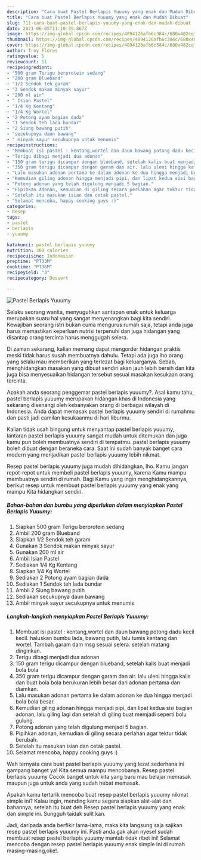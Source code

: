 ```yaml
---
description: "Cara buat Pastel Berlapis Yuuumy yang enak dan Mudah Dibuat"
title: "Cara buat Pastel Berlapis Yuuumy yang enak dan Mudah Dibuat"
slug: 711-cara-buat-pastel-berlapis-yuuumy-yang-enak-dan-mudah-dibuat
date: 2021-06-05T11:19:39.867Z
image: https://img-global.cpcdn.com/recipes/4894126afb6c384c/680x482cq70/pastel-berlapis-yuuumy-foto-resep-utama.jpg
thumbnail: https://img-global.cpcdn.com/recipes/4894126afb6c384c/680x482cq70/pastel-berlapis-yuuumy-foto-resep-utama.jpg
cover: https://img-global.cpcdn.com/recipes/4894126afb6c384c/680x482cq70/pastel-berlapis-yuuumy-foto-resep-utama.jpg
author: Troy Flores
ratingvalue: 5
reviewcount: 11
recipeingredient:
- "500 gram Terigu berprotein sedang"
- "200 gram Blueband"
- "1/2 Sendok teh garam"
- "3 Sendok makan minyak sayur"
- "200 ml air"
- " Isian Pastel"
- "1/4 Kg Kentang"
- "1/4 Kg Wortel"
- "2 Potong ayam bagian dada"
- "1 Sendok teh lada bundar"
- "2 Siung bawang putih"
- "secukupnya daun bawang"
- " minyak sayur secukupnya untuk menumis"
recipeinstructions:
- "Membuat isi pastel : kentang,wortel dan daun bawang potong dadu kecil kecil. haluskan bumbu lada, bawang putih, lalu tumis kentang dan wortel. Tambah garam dam msg sesuai selera. setelah matang dinginkan."
- "Terigu dibagi menjadi dua adonan"
- "150 gram terigu dicampur dengan blueband, setelah kalis buat menjadi bola bola"
- "350 gram terigu dicampur dengan garam dan air. lalu uleni hingga kalis dan buat bola bola berukuran lebih besar dari adonan pertama dan diamkan."
- "Lalu masukan adonan pertama ke dalam adonan ke dua hingga menjadi bola bola besar."
- "Kemudian giling adonan hingga menjadi pipi, dan lipat kedua sisi bagian adonan, lalu giling lagi dan setelah di giling buat memjadi seperti bolu gulung."
- "Potong adonan yang telah digulung menjadi 5 bagian."
- "Pipihkan adonan, kemudian di giling secara perlahan agar tektur tidak berubah."
- "Setelah itu masukan isian dan cetak pastel."
- "Selamat mencoba, happy cooking guys :)"
categories:
- Resep
tags:
- pastel
- berlapis
- yuuumy

katakunci: pastel berlapis yuuumy 
nutrition: 300 calories
recipecuisine: Indonesian
preptime: "PT33M"
cooktime: "PT36M"
recipeyield: "3"
recipecategory: Dessert

---
```



![Pastel Berlapis Yuuumy](https://img-global.cpcdn.com/recipes/4894126afb6c384c/680x482cq70/pastel-berlapis-yuuumy-foto-resep-utama.jpg)

Selaku seorang wanita, menyuguhkan santapan enak untuk keluarga merupakan suatu hal yang sangat menyenangkan bagi kita sendiri. Kewajiban seorang istri bukan cuma mengurus rumah saja, tetapi anda juga harus memastikan keperluan nutrisi terpenuhi dan juga hidangan yang disantap orang tercinta harus menggugah selera.

Di zaman  sekarang, kalian memang dapat mengorder hidangan praktis meski tidak harus susah membuatnya dahulu. Tetapi ada juga lho orang yang selalu mau memberikan yang terlezat bagi keluarganya. Sebab, menghidangkan masakan yang dibuat sendiri akan jauh lebih bersih dan kita juga bisa menyesuaikan hidangan tersebut sesuai masakan kesukaan orang tercinta. 



Apakah anda seorang penggemar pastel berlapis yuuumy?. Asal kamu tahu, pastel berlapis yuuumy merupakan hidangan khas di Indonesia yang sekarang disenangi oleh kebanyakan orang di berbagai wilayah di Indonesia. Anda dapat memasak pastel berlapis yuuumy sendiri di rumahmu dan pasti jadi camilan kesukaanmu di hari liburmu.

Kalian tidak usah bingung untuk menyantap pastel berlapis yuuumy, lantaran pastel berlapis yuuumy sangat mudah untuk ditemukan dan juga kamu pun boleh membuatnya sendiri di tempatmu. pastel berlapis yuuumy boleh dibuat dengan beraneka cara. Saat ini sudah banyak banget cara modern yang menjadikan pastel berlapis yuuumy lebih nikmat.

Resep pastel berlapis yuuumy juga mudah dihidangkan, lho. Kamu jangan repot-repot untuk membeli pastel berlapis yuuumy, karena Kamu mampu membuatnya sendiri di rumah. Bagi Kamu yang ingin menghidangkannya, berikut resep untuk membuat pastel berlapis yuuumy yang enak yang mampu Kita hidangkan sendiri.

<!--inarticleads1-->

##### Bahan-bahan dan bumbu yang diperlukan dalam menyiapkan Pastel Berlapis Yuuumy:

1. Siapkan 500 gram Terigu berprotein sedang
1. Ambil 200 gram Blueband
1. Siapkan 1/2 Sendok teh garam
1. Gunakan 3 Sendok makan minyak sayur
1. Gunakan 200 ml air
1. Ambil  Isian Pastel
1. Sediakan 1/4 Kg Kentang
1. Siapkan 1/4 Kg Wortel
1. Sediakan 2 Potong ayam bagian dada
1. Sediakan 1 Sendok teh lada bundar
1. Ambil 2 Siung bawang putih
1. Sediakan secukupnya daun bawang
1. Ambil  minyak sayur secukupnya untuk menumis




<!--inarticleads2-->

##### Langkah-langkah menyiapkan Pastel Berlapis Yuuumy:

1. Membuat isi pastel : kentang,wortel dan daun bawang potong dadu kecil kecil. haluskan bumbu lada, bawang putih, lalu tumis kentang dan wortel. Tambah garam dam msg sesuai selera. setelah matang dinginkan.
1. Terigu dibagi menjadi dua adonan
1. 150 gram terigu dicampur dengan blueband, setelah kalis buat menjadi bola bola
1. 350 gram terigu dicampur dengan garam dan air. lalu uleni hingga kalis dan buat bola bola berukuran lebih besar dari adonan pertama dan diamkan.
1. Lalu masukan adonan pertama ke dalam adonan ke dua hingga menjadi bola bola besar.
1. Kemudian giling adonan hingga menjadi pipi, dan lipat kedua sisi bagian adonan, lalu giling lagi dan setelah di giling buat memjadi seperti bolu gulung.
1. Potong adonan yang telah digulung menjadi 5 bagian.
1. Pipihkan adonan, kemudian di giling secara perlahan agar tektur tidak berubah.
1. Setelah itu masukan isian dan cetak pastel.
1. Selamat mencoba, happy cooking guys :)




Wah ternyata cara buat pastel berlapis yuuumy yang lezat sederhana ini gampang banget ya! Kita semua mampu mencobanya. Resep pastel berlapis yuuumy Cocok banget untuk kita yang baru mau belajar memasak maupun juga untuk anda yang sudah hebat memasak.

Apakah kamu tertarik mencoba buat resep pastel berlapis yuuumy nikmat simple ini? Kalau ingin, mending kamu segera siapkan alat-alat dan bahannya, setelah itu buat deh Resep pastel berlapis yuuumy yang enak dan simple ini. Sungguh taidak sulit kan. 

Jadi, daripada anda berfikir lama-lama, maka kita langsung saja sajikan resep pastel berlapis yuuumy ini. Pasti anda gak akan nyesel sudah membuat resep pastel berlapis yuuumy mantab tidak ribet ini! Selamat mencoba dengan resep pastel berlapis yuuumy enak simple ini di rumah masing-masing,oke!.

